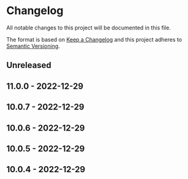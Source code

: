 # Changelog

All notable changes to this project will be documented in this file.

The format is based on [Keep a Changelog](http://keepachangelog.com/)
and this project adheres to [Semantic Versioning](http://semver.org/).

## Unreleased

## 11.0.0 - 2022-12-29

## 10.0.7 - 2022-12-29

## 10.0.6 - 2022-12-29

## 10.0.5 - 2022-12-29

## 10.0.4 - 2022-12-29
